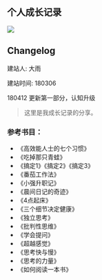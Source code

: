 ## 个人成长记录

![](http://p4hi9syd4.bkt.clouddn.com/2018-03-13-180313PSM.JPG)

## Changelog

建站人: 大雨

建站时间: 180306

180412 更新第一部分，认知升级

> 这里是我成长记录的分享。

### 参考书目：

> 
- 《高效能人士的七个习惯》
- 《吃掉那只青蛙》
- 《搞定1》《搞定2》《搞定3》
- 《番茄工作法》
- 《小强升职记》
- 《晨间日记的奇迹》
- 《4点起床》
- 《三个细节决定健康》
- 《独立思考》
- 《批判性思维》
- 《学会提问》
- 《超越感觉》
- 《思考快与慢》
- 《思考的力量》
- 《如何阅读一本书》






